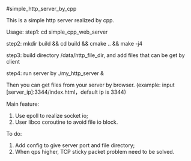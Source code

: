 #simple_http_server_by_cpp

This is a simple http server realized by cpp.

Usage:
step1: cd simple_cpp_web_server

step2: mkdir build && cd build && cmake .. && make -j4

step3: build directory /data/http_file_dir, and add files that can be get by client

step4: run server by ./my_http_server &

Then you can get files from your server by browser. (example: input [server_ip]:3344/index.html，default ip is 3344)

Main feature:
1. Use epoll to realize socket io;
2. User libco coroutine to avoid file io block.

To do:
1. Add config to give server port and file directory;
2. When qps higher, TCP sticky packet problem need to be solved.
